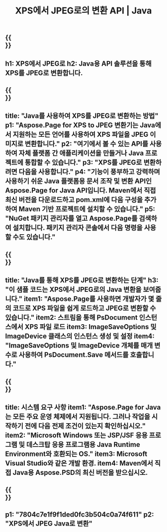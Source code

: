 ﻿---
translation: true
template: /_templates/_conversion-child-java.md
title: XPS에서 JPEG로의 변환 API | Java
url: /java/conversion/xps-to-jpeg/
description: XPS 형식을 JPEG 파일로 변환하는 샘플 Java 변환 코드입니다. 이 예제 코드를 사용하여 웹 또는 데스크탑 Java 기반 응용 프로그램 내에서 XPS를 JPEG로 변환합니다.
informat: XPS
outformat: JPEG
otherformats: EPS PS
---

{{<section banner>}}
---
h1: XPS에서 JPEG로
h2: Java용 API 솔루션을 통해 XPS를 JPEG로 변환합니다.
---

{{<section overview>}}
---
title: "Java를 사용하여 XPS를 JPEG로 변환하는 방법"
p1: "Aspose.Page for XPS to JPEG 변환기는 Java에서 지원하는 모든 언어를 사용하여 XPS 파일을 JPEG 이미지로 변환합니다."
p2: "여기에서 볼 수 있는 API를 사용하여 자체 플랫폼 간 애플리케이션을 만들거나 Java 프로젝트에 통합할 수 있습니다."
p3: "XPS를 JPEG로 변환하려면 다음을 사용합니다."
p4: "기능이 풍부하고 강력하며 사용하기 쉬운 Java 플랫폼용 문서 조작 및 변환 API인 Aspose.Page for Java API입니다. Maven에서 직접 최신 버전을 다운로드하고 pom.xml에 다음 구성을 추가하여 Maven 기반 프로젝트에 설치할 수 있습니다."
p5: "NuGet 패키지 관리자를 열고 Aspose.Page를 검색하여 설치합니다. 패키지 관리자 콘솔에서 다음 명령을 사용할 수도 있습니다."
---

{{<section feature1>}}
---
title: "Java를 통해 XPS를 JPEG로 변환하는 단계"
h3: "이 샘플 코드는 XPS에서 JPEG로의 Java 변환을 보여줍니다."
item1: "Aspose.Page를 사용하면 개발자가 몇 줄의 코드로 XPS 파일을 쉽게 로드하고 JPEG로 변환할 수 있습니다."
item2: 스트림을 통해 PsDocument 인스턴스에서 XPS 파일 로드
item3: ImageSaveOptions 및 ImageDevice 클래스의 인스턴스 생성 및 설정
item4: "ImageSaveOptions 및 ImageDevice 개체를 매개 변수로 사용하여 PsDocument.Save 메서드를 호출합니다."
---

{{<section feature2>}}
---
title: 시스템 요구 사항
item1: "Aspose.Page for Java는 모든 주요 운영 체제에서 지원됩니다. 그러나 작업을 시작하기 전에 다음 전제 조건이 있는지 확인하십시오."
item2: "Microsoft Windows 또는 JSP/JSF 응용 프로그램 및 데스크탑 응용 프로그램용 Java Runtime Environment와 호환되는 OS."
item3: Microsoft Visual Studio와 같은 개발 환경.
item4: Maven에서 직접 Java용 Aspose.PSD의 최신 버전을 받으십시오.
---

{{<section gist>}}
---
p1: "7804c7e1f9f1ded0fc3b504c0a74f611"
p2: "XPS에서 JPEG Java로 변환"
---
